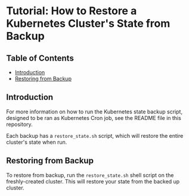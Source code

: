 # Tutorial: How to Restore a Kubernetes Cluster's State from Backup


## Table of Contents
* [Introduction](#introduction)
* [Restoring from Backup](#restoring-from-backup)

## Introduction

For more information on how to run the Kubernetes state backup script, designed to be ran as Kubernetes Cron job, see the README file in this repository.

Each backup has a `restore_state.sh` script, which will restore the entire cluster's state when run. 

## Restoring from Backup

To restore from backup, run the `restore_state.sh` shell script on the freshly-created cluster. This will restore your state from the backed up cluster.


